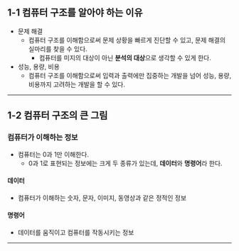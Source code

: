 ## 1-1 컴퓨터 구조를 알아야 하는 이유

- 문제 해결
   - 컴퓨터 구조를 이해함으로써 문제 상황을 빠르게 진단할 수 있고, 문제 해결의 실마리를 찾을 수 있다.
      - 컴퓨터를 미지의 대상이 아닌 **분석의 대상**으로 생각할 수 있게 한다. 
- 성능, 용량, 비용
   - 컴퓨터 구조를 이해함으로써 입력과 출력에만 집중하는 개발을 넘어 성능, 용량, 비용까지 고려하는 개발을 할 수 있다.

---

## 1-2 컴퓨터 구조의 큰 그림
### 컴퓨터가 이해하는 정보
- 컴퓨터는 0과 1만 이해한다.
   - 0과 1로 표현되는 정보에는 크게 두 종류가 있는데, **데이터**와 **명령어**라 한다.

#### 데이터
- 컴퓨터가 이해하는 숫자, 문자, 이미지, 동영상과 같은 정적인 정보

#### 명령어
- 데이터를 움직이고 컴퓨터를 작동시키는 정보
---
